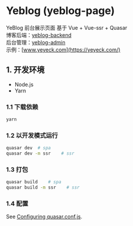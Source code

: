 # Yeblog (yeblog-page)

YeBlog 前台展示页面 基于 Vue + Vue-ssr + Quasar  
博客后端：[yeblog-backend](https://github.com/yeyeck/yeblog-backend)  
后台管理：[yeblog-admin](https://github.com/yeyeck/yeblog-admin)  
示例：[www.yeyeck.com](https://yeyeck.com/)  

## 1. 开发环境
- Node.js
- Yarn
### 1.1 下载依赖
```bash
yarn
```
### 1.2 以开发模式运行
```bash
quasar dev  # spa
quasar dev -m ssr    # ssr
```
### 1.3 打包
```bash
quasar build    # spa
quasar build -m ssr    # ssr
```
### 1.4 配置
See [Configuring quasar.conf.js](https://quasar.dev/quasar-cli/quasar-conf-js).

